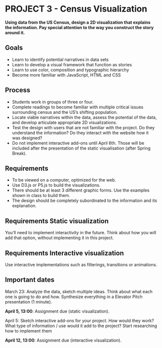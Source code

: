 # PROJECT 3 - Census Visualization

**Using data from the US Census, design a 2D visualization that explains the information. Pay special attention to the way you construct the story around it.**

## Goals

- Learn to identify potential narratives in data sets
- Learn to develop a visual framework that function as stories
- Learn to use color, composition and typographic hierarchy
- Become more familiar with JavaScript, HTML and CSS


## Process

- Students work in groups of three or four.
- Complete readings to become familiar with multiple critical issues surrounding census and the US’s shifting population.
- Locate viable narratives within the data, assess the potential of the data, and develop articulate appropriate 2D visualizations.
- Test the design with users that are not familiar with the project. Do they understand the information? Do they interact with the website how it was designed?
- Do not implement interactive add-ons until April 6th. Those will be included after the presentation of the static visualisation (after Spring Break).
 

## Requirements

- To be viewed on a computer, optimized for the web.
- Use D3.js or P5.js to build the visualizations. 
- There should be at least 3 different graphic forms. Use the examples shown in class to build them.
- The design should be completely subordinated to the information and its explanation.

## Requirements Static visualization

You’ll need to implement interactivity in the future. Think about how you will add that option, without implementing it in this project.


## Requirements Interactive visualization

Use interactive implementations such as filterings, transitions or animations.


## Important dates

March 23:  Analyze the data, sketch multiple ideas. Think about what each one is going to do and how. Synthesize everything in a Elevator Pitch presentation (1 minute).

**April 5, 13:00**:  Assignment due (static visualization).

April 5: Sketch interactive add-ons for your project. How would they work? What type of information / use would it add to the project? Start researching how to implement them

**April 12, 13:00**: Assignment due (interactive visualization).